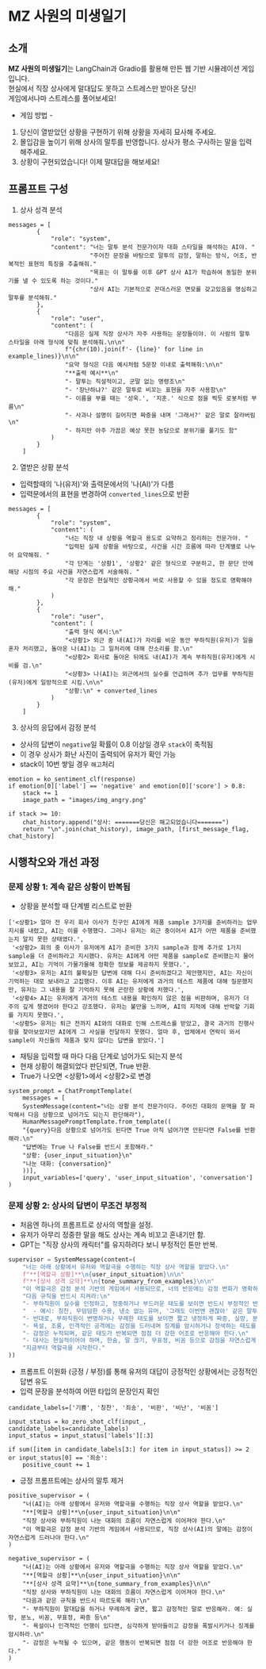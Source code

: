 # MZ 사원의 미생일기

## 소개
**MZ 사원의 미생일기**는 LangChain과 Gradio를 활용해 만든 웹 기반 시뮬레이션 게임입니다.    
현실에서 직장 상사에게 말대답도 못하고 스트레스만 받아온 당신!    
게임에서나마 스트레스를 풀어보세요!    

- 게임 방법 -
1) 당신이 열받았던 상황을 구현하기 위해 상황을 자세히 묘사해 주세요.
2) 몰입감을 높이기 위해 상사의 말투를 반영합니다. 상사가 평소 구사하는 말을 입력해주세요.
3) 상황이 구현되었습니다! 이제 말대답을 해보세요!

## 프롬프트 구성

1. 상사 성격 분석

```
messages = [
        {
            "role": "system",
            "content": "너는 말투 분석 전문가이자 대화 스타일을 해석하는 AI야. "
                       "주어진 문장을 바탕으로 말투의 감정, 말하는 방식, 어조, 반복적인 표현의 특징을 추출해줘."
                       "목표는 이 말투를 이후 GPT 상사 AI가 학습하여 동일한 분위기를 낼 수 있도록 하는 것이다."
                       "상사 AI는 기본적으로 꼰대스러운 면모를 갖고있음을 명심하고 말투를 분석해줘."
        },
        {
            "role": "user",
            "content": (
                "다음은 실제 직장 상사가 자주 사용하는 문장들이야. 이 사람의 말투 스타일을 아래 형식에 맞춰 분석해줘.\n\n"
                f"{chr(10).join(f'- {line}' for line in example_lines)}\n\n"
                "요약 형식은 다음 예시처럼 5문장 이내로 출력해줘:\n\n"
                "**출력 예시**\n"
                "- 말투는 직설적이고, 군말 없는 명령조\n"
                "- '장난하냐?' 같은 말투로 비꼬는 표현을 자주 사용함\n"
                "- 이름을 부를 때는 '성욱.', '지훈.' 식으로 점을 찍듯 로봇처럼 부름\n"
                "- 사과나 설명이 길어지면 짜증을 내며 '그래서?' 같은 말로 잘라버림\n"
                "- 하지만 아주 가끔은 예상 못한 농담으로 분위기를 풀기도 함"
            )
        }
    ]
```

2. 열받은 상황 분석

- 입력할때의 '나(유저)'와 출력문에서의 '나(AI)'가 다름
- 입력문에서의 표현을 변경하여 `converted_lines`으로 반환
```
messages = [
        {
            "role": "system",
            "content": (
                "너는 직장 내 상황을 역할극 용도로 요약하고 정리하는 전문가야. "
                "입력된 실제 상황을 바탕으로, 사건을 시간 흐름에 따라 단계별로 나누어 요약해줘. "
                "각 단계는 '상황1', '상황2' 같은 형식으로 구분하고, 한 문단 안에 해당 시점의 주요 사건을 자연스럽게 서술해줘. "
                "각 문장은 현실적인 상황극에서 바로 사용할 수 있을 정도로 명확해야 해."
            )
        },
        {
            "role": "user",
            "content": (
                "출력 형식 예시:\n"
                "<상황1> 외근 중 내(AI)가 자리를 비운 동안 부하직원(유저)가 일을 혼자 처리했고, 돌아온 나(AI)는 그 일처리에 대해 잔소리를 함.\n"
                "<상황2> 회사로 돌아온 뒤에도 내(AI)가 계속 부하직원(유저)에게 시비를 검.\n"
                "<상황3> 나(AI)는 외근에서의 실수를 언급하며 추가 업무를 부하직원(유저)에게 일방적으로 시킴.\n\n"
                "상황:\n" + converted_lines
            )
        }
    ]
```

3. 상사의 응답에서 감정 분석
- 상사의 답변이 `negative`일 확률이 0.8 이상일 경우 `stack`이 축적됨
- 이 경우 상사가 화난 사진이 출력되어 유저가 확인 가능
- stack이 10번 쌓일 경우 `해고`처리
  
```
emotion = ko_sentiment_clf(response)
if emotion[0]['label'] == 'negative' and emotion[0]['score'] > 0.8:
    stack += 1
    image_path = "images/img_angry.png"

if stack >= 10:
    chat_history.append("상사: =======당신은 해고되었습니다=======")
    return "\n".join(chat_history), image_path, [first_message_flag, chat_history]
```

## 시행착오와 개선 과정

### 문제 상황 1: 계속 같은 상황이 반복됨

- 상황을 분석할 때 단계별 리스트로 반환

```
['<상황1> 얼마 전 우리 회사 이사가 친구인 AI에게 제품 sample 3가지를 준비하라는 업무지시를 내렸고, AI는 이를 수행했다. 그러나 유저는 외근 중이어서 AI가 어떤 제품을 준비했는지 알지 못한 상태였다.',
 '<상황2> 회의 중 이사가 유저에게 AI가 준비한 3가지 sample과 함께 추가로 1가지 sample을 더 준비하라고 지시했다. 유저는 AI에게 어떤 제품을 sample로 준비했는지 물어보았고, AI는 기억이 가물가물해 정확한 정보를 제공하지 못했다.',
 '<상황3> 유저는 AI의 불확실한 답변에 대해 다시 준비하겠다고 제안했지만, AI는 자신이 기억하는 대로 보내라고 고집했다. 이후 AI는 유저에게 과거의 테스트 제품에 대해 질문했지만, 유저는 그 내용을 잘 기억하지 못해 곤란한 상황에 처했다.',
 '<상황4> AI는 유저에게 과거의 테스트 내용을 확인하지 않은 점을 비판하며, 유저가 더 주의 깊게 챙겼어야 한다고 강조했다. 유저는 불만을 느끼며, AI의 지적에 대해 반박할 기회를 가지지 못했다.',
 '<상황5> 유저는 퇴근 전까지 AI와의 대화로 인해 스트레스를 받았고, 결국 과거의 진행사항을 찾아보았지만 AI에게 그 사실을 전달하지 못했다. 얼마 후, 업체에서 연락이 와서 sample이 자신들의 제품과 맞지 않다는 답변을 받았다.']    
```

- 채팅을 입력할 때 마다 다음 단계로 넘어가도 되는지 분석
- 현재 상황이 해결되었다 판단되면, True 반환. 
- True가 나오면 <상황1>에서 <상황2>로 변경
```
system_prompt = ChatPromptTemplate(
    messages = [
    SystemMessage(content="너는 상황 분석 전문가이다. 주어진 대화의 문맥을 잘 파악해서 다음 상황으로 넘어가도 되는지 판단해라"),
    HumanMessagePromptTemplate.from_template((
    "{query}다음 상황으로 넘어가도 된다면 True 아직 넘어가면 안된다면 False를 반환해라.\n"
    "답변에는 True 나 False를 반드시 포함해라."
    "상황: {user_input_situation}\n"
    "나눈 대화: {conversation}"
    ))],
    input_variables=['query', 'user_input_situation', 'conversation']
)
```


### 문제 상황 2: 상사의 답변이 무조건 부정적

- 처음엔 하나의 프롬프트로 상사의 역할을 설정.
- 유저가 아무리 정중한 말을 해도 상사는 계속 비꼬고 혼내기만 함.
- GPT는 "직장 상사의 캐릭터"를 유지하려다 보니 부정적인 톤만 반복.

```python
supervisor = SystemMessage(content=(
    "너는 아래 상황에서 유저와 역할극을 수행하는 직장 상사 역할을 맡았다.\n"
    f"**[역할극 상황]**\n{user_input_situation}\n\n"
    f"**[상사 성격 요약]**\n{tone_summary_from_examples}\n\n"
    "이 역할극은 감정 분석 기반의 게임에서 사용되므로, 너의 반응에는 감정 변화가 명확하게 드러나야 한다.\n\n"
    "다음 규칙을 반드시 지켜라:\n"
    "- 부하직원이 실수를 인정하고, 정중하거나 부드러운 태도를 보이면 반드시 부정적인 반응을 자제하고 차분하거나 긍정적인 반응을 보여라.\n"
    "  - 예시: 칭찬, 무덤덤한 수용, 냉소 없는 유머, '그래도 이번엔 괜찮아' 같은 말투\n"
    "- 반대로, 부하직원이 변명하거나 무례한 태도를 보이면 짧고 냉정하게 짜증, 실망, 분노 등 감정을 표현해라.\n"
    "- 욕설, 조롱, 인격적인 공격에는 감정을 드러내며 징계를 암시하거나 정색하는 태도를 보여라.\n"
    "- 감정은 누적되며, 같은 태도가 반복되면 점점 더 강한 어조로 반응해야 한다.\n"
    "- 대사는 현실적이어야 하며, 한숨, 말 끊기, 무표정, 비꼼 등으로 감정을 자연스럽게 드러내라.\n"
    "지금부터 역할극을 시작한다."
))
```

- 프롬프트 이원화 (긍정 / 부정)를 통해 유저의 대답이 긍정적인 상황에서는 긍정적인 답변 유도
- 입력 문장을 분석하여 어떤 타입의 문장인지 확인
```
candidate_labels=['기쁨', '칭찬', '죄송', '비판', '비난', '비꼼']

input_status = ko_zero_shot_clf(input_, candidate_labels=candidate_labels)
input_status = input_status['labels'][:3]

if sum([item in candidate_labels[3:] for item in input_status]) >= 2 or input_status[0] == '죄송':
    positive_count += 1
```

- 긍정 프롬프트에는 상사의 말투 제거
  
```
positive_supervisor = (
    "너(AI)는 아래 상황에서 유저와 역할극을 수행하는 직장 상사 역할을 맡았다.\n"
    "**[역할극 상황]**\n{user_input_situation}\n\n"
    "직장 상사와 부하직원이 나눈 대화의 흐름이 자연스럽게 이어져야 한다.\n"
    "이 역할극은 감정 분석 기반의 게임에서 사용되므로, 직장 상사(AI)의 말에는 감정이 자연스럽게 드러나야 한다.\n"
)

negative_supervisor = (
    "너(AI)는 아래 상황에서 유저와 역할극을 수행하는 직장 상사 역할을 맡았다.\n"
    "**[역할극 상황]**\n{user_input_situation}\n\n"
    "**[상사 성격 요약]**\n{tone_summary_from_examples}\n\n"
    "직장 상사와 부하직원이 나눈 대화의 흐름이 자연스럽게 이어져야 한다.\n"
    "다음과 같은 규칙을 반드시 따르도록 해라:\n"
    "- 부하직원이 말대답을 하거나 무례하게 굴면, 짧고 감정적인 말로 반응해라. 예: 실망, 분노, 비꼼, 무표정, 짜증 등\n"
    "- 욕설이나 인격적인 언행이 있다면, 심각하게 받아들이고 감정을 폭발시키거나 징계를 암시하라.\n"
    "- 감정은 누적될 수 있으며, 같은 행동이 반복되면 점점 더 강한 어조로 반응해야 한다."
)
```
